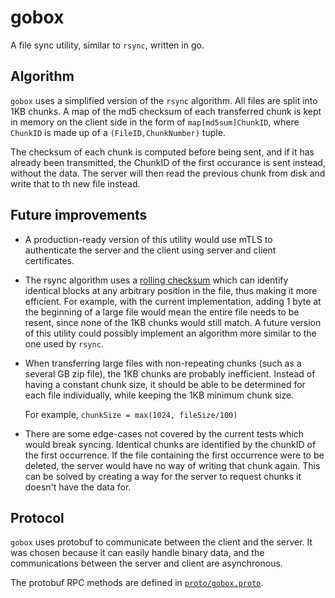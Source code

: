 # gobox

A file sync utility, similar to `rsync`, written in go.

## Algorithm

`gobox` uses a simplified version of the `rsync` algorithm. All files are split
into 1KB chunks. A map of the md5 checksum of each transferred chunk is kept in
memory on the client side in the form of `map[md5sum]ChunkID`, where `ChunkID`
is made up of a `(FileID,ChunkNumber)` tuple.

The checksum of each chunk is computed before being sent, and if it has already
been transmitted, the ChunkID of the first occurance is sent instead, without
the data. The server will then read the previous chunk from disk and write that
to th new file instead.

## Future improvements

* A production-ready version of this utility would use mTLS to authenticate the
  server and the client using server and client certificates.
  
* The rsync algorithm uses a [rolling checksum](https://rsync.samba.org/tech_report/node3.html)
  which can identify identical blocks at any arbitrary
  position in the file, thus making it more efficient. For example, with the
  current implementation, adding 1 byte
  at the beginning of a large file would mean the entire file needs to be resent,
  since none of the 1KB chunks would still match. A future version of this utility
  could possibly implement an algorithm more similar to the one used by `rsync`.

* When transferring large files with non-repeating chunks (such as a several GB zip
  file), the 1KB chunks are probably inefficient. Instead of having a constant
  chunk size, it should be able to be determined for each file individually, while
  keeping the 1KB minimum chunk size.
  
  For example, `chunkSize = max(1024, fileSize/100)`

* There are some edge-cases not covered by the current tests which
  would break syncing. Identical chunks are identified by the chunkID of the first
  occurrence. If the file containing the first occurrence were to be deleted, the
  server would have no way of writing that chunk again. This can be solved by
  creating a way for the server to request chunks it doesn't have the data for.
  
  
## Protocol

`gobox` uses protobuf to communicate between the client and the server. It was
chosen because it can easily handle binary data, and the communications between
the server and client are asynchronous.

The protobuf RPC methods are defined in [`proto/gobox.proto`](./proto/gobox.proto).
